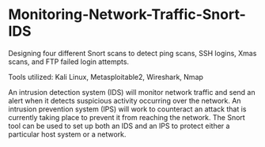 # Monitoring-Network-Traffic-Snort-IDS
Designing four different Snort scans to detect ping scans, SSH logins, Xmas scans, and FTP failed login attempts.

Tools utilized: Kali Linux, Metasploitable2, Wireshark, Nmap

An intrusion detection system (IDS) will monitor network traffic and send an alert when it detects suspicious activity occurring over the network. An intrusion prevention system (IPS) will work to counteract an attack that is currently taking place to prevent it from reaching the network. The Snort tool can be used to set up both an IDS and an IPS to protect either a particular host system or a network.
